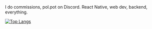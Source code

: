 I do commissions, pol.pot on Discord. React Native, web dev, backend, everything.

[![Top Langs](https://github-readme-stats.vercel.app/api/top-langs/?username=anuraghazra&layout=compact&theme=dracula&langs_count=10)](https://github.com/anuraghazra/github-readme-stats)

<!-- <p align="left"> <img src="https://github-readme-stats.vercel.app/api/top-langs/?username=prim69&langs_count=10&theme=midnight-purple"> 
<p align="right"> <img src="https://github-readme-stats.vercel.app/api?username=prim69&count_private=true&show_icons=true&theme=radical"> -->

